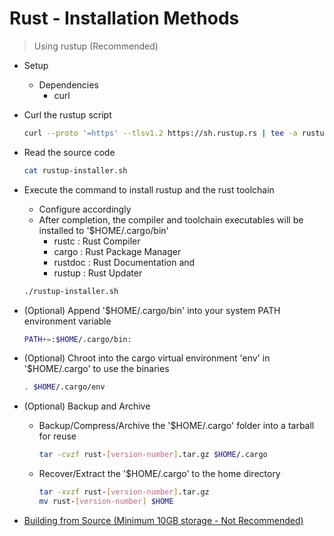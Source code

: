 # Rust - Installation Methods

> Using rustup (Recommended)

- Setup
    - Dependencies
        + curl

- Curl the rustup script
    ```bash
    curl --proto '=https' --tlsv1.2 https://sh.rustup.rs | tee -a rustup-installer.sh
    ```

- Read the source code
    ```bash
    cat rustup-installer.sh
    ```

- Execute the command to install rustup and the rust toolchain
    + Configure accordingly
    + After completion, the compiler and toolchain executables will be installed to '$HOME/.cargo/bin'
        + rustc    : Rust Compiler
        + cargo    : Rust Package Manager
        + rustdoc  : Rust Documentation and
        + rustup   : Rust Updater
    ```bash
    ./rustup-installer.sh
    ```

- (Optional) Append '$HOME/.cargo/bin' into your system PATH environment variable
    ```bash
    PATH+=:$HOME/.cargo/bin:
    ```

- (Optional) Chroot into the cargo virtual environment 'env' in '$HOME/.cargo' to use the binaries
    ```bash
    . $HOME/.cargo/env
    ```

- (Optional) Backup and Archive
    - Backup/Compress/Archive the '$HOME/.cargo' folder into a tarball for reuse
        ```bash
        tar -cvzf rust-[version-number].tar.gz $HOME/.cargo
        ```
    - Recover/Extract the '$HOME/.cargo' to the home directory
        ```bash
        tar -xvzf rust-[version-number].tar.gz
        mv rust-[version-number] $HOME
        ```

+ [Building from Source (Minimum 10GB storage - Not Recommended)](build-from-source.md)


